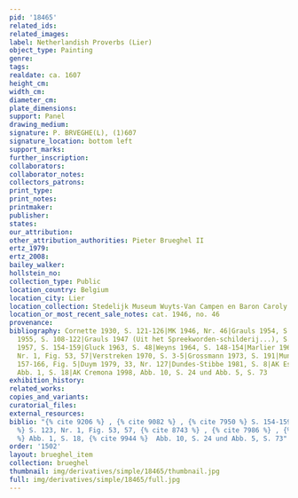 ```yaml
---
pid: '18465'
related_ids: 
related_images: 
label: Netherlandish Proverbs (Lier)
object_type: Painting
genre: 
tags: 
realdate: ca. 1607
height_cm: 
width_cm: 
diameter_cm: 
plate_dimensions: 
support: Panel
drawing_medium: 
signature: P. BRVEGHE(L), (1)607
signature_location: bottom left
support_marks: 
further_inscription: 
collaborators: 
collaborator_notes: 
collectors_patrons: 
print_type: 
print_notes: 
printmaker: 
publisher: 
states: 
our_attribution: 
other_attribution_authorities: Pieter Brueghel II
ertz_1979: 
ertz_2008: 
bailey_walker: 
hollstein_no: 
collection_type: Public
location_country: Belgium
location_city: Lier
location_collection: Stedelijk Museum Wuyts-Van Campen en Baron Caroly
location_or_most_recent_sale_notes: cat. 1946, no. 46
provenance: 
bibliography: Cornette 1930, S. 121-126|MK 1946, Nr. 46|Grauls 1954, S. 24-32|Grauls
  1955, S. 108-122|Grauls 1947 (Uit het Spreekworden-schilderij...), S. 26-31|Grauls
  1957, S. 154-159|Gluck 1963, S. 48|Weyns 1964, S. 148-154|Marlier 1969, S. 123,
  Nr. 1, Fig. 53, 57|Verstreken 1970, S. 3-5|Grossmann 1973, S. 191|Mund 1976, S.
  157-166, Fig. 5|Duym 1979, 33, Nr. 127|Dundes-Stibbe 1981, S. 8|AK Essen/Wien 1997/98,
  Abb. 1, S. 18|AK Cremona 1998, Abb. 10, S. 24 und Abb. 5, S. 73
exhibition_history: 
related_works: 
copies_and_variants: 
curatorial_files: 
external_resources: 
biblio: "{% cite 9206 %} , {% cite 9082 %} , {% cite 7950 %} S. 154-159, {% cite 9317
  %} S. 123, Nr. 1, Fig. 53, 57, {% cite 8743 %} , {% cite 7986 %} , {% cite 8236
  %} Abb. 1, S. 18, {% cite 9944 %}  Abb. 10, S. 24 und Abb. 5, S. 73"
order: '1502'
layout: brueghel_item
collection: brueghel
thumbnail: img/derivatives/simple/18465/thumbnail.jpg
full: img/derivatives/simple/18465/full.jpg
---
```

